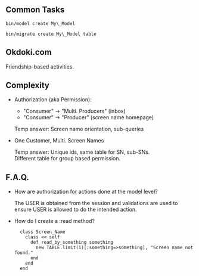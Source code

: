 

Common Tasks
-----------------

    bin/model create My\_Model

    bin/migrate create My\_Model table


Okdoki.com
----------

Friendship-based activities.


Complexity
----------

* Authorization (aka Permission):
  * "Consumer" -> "Multi. Producers" (inbox)
  * "Consumer" -> "Producer"         (screen name homepage)

  Temp answer: Screen name orientation, sub-queries

* One Customer, Multi. Screen Names

  Temp answer:
    Unique ids, same table for SN, sub-SNs.
    <br />
    Different table for group based permission.

F.A.Q.
------

* How are authorization for actions done at the model level?

  The USER is obtained from the session and validations
  are used to ensure USER is allowed to do the intended
  action.

* How do I create a :read method?

        class Screen_Name
          class << self
            def read_by_something something
              new TABLE.limit(1)[:something=>something], "Screen name not found."
            end
          end
        end


